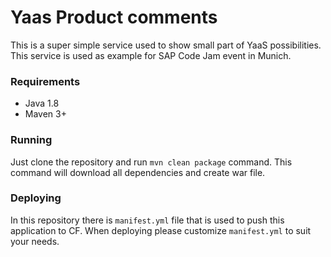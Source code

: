 # Yaas Product comments

This is a super simple service used to show small part of YaaS possibilities. 
This service is used as example for SAP Code Jam event in Munich.

### Requirements

- Java 1.8
- Maven 3+

### Running

Just clone the repository and run `mvn clean package` command.
This command will download all dependencies and create war file.

### Deploying

In this repository there is `manifest.yml` file that is used to push this application to CF. When deploying please customize `manifest.yml` to suit your needs.
